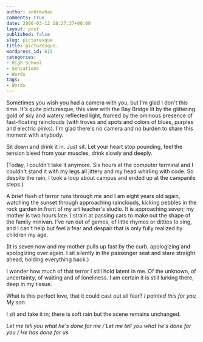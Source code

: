 ```yaml
---
author: andrewhao
comments: true
date: 2006-03-12 18:27:37+00:00
layout: post
published: false
slug: picturesque
title: picturesque.
wordpress_id: 615
categories:
- High School
- Sensations
- Words
tags:
- Words
---
```


Sometimes you wish you had a camera with you, but I'm glad I don't this time. It's quite picturesque, this view with the Bay Bridge lit by the glittering gold of sky and watery reflected light, framed by the ominous presence of fast-floating rainclouds (with troves and spots and colors of blues, purples and electric pinks). I'm glad there's no camera and no burden to share this moment with anybody.

Sit down and drink it in. Just sit. Let your heart stop pounding, feel the tension bleed from your muscles, drink slowly and deeply.

(Today, I couldn't take it anymore. Six hours at the computer terminal and I couldn't stand it with my legs all jittery and my head whirling with code. So despite the rain, I took a loop about campus and ended up at the campanile steps.)

A brief flash of terror runs through me and I am eight years old again, watching the sunset through approaching rainclouds, kicking pebbles in the rock garden in front of my art teacher's studio. It is approaching seven; my mother is two hours late. I strain at passing cars to make out the shape of the family minivan. I've run out of games, of little rhymes or ditties to sing, and I can't help but feel a fear and despair that is only fully realized by children my age.

(It is seven now and my mother pulls up fast by the curb, apologizing and apologizing over again. I sit silently in the passenger seat and stare straight ahead, holding everything back.)

I wonder how much of that terror I still hold latent in me. Of the unknown, of uncertainty, of waiting and of loneliness. I am certain it is still lurking there, deep in my tissue.

What is this perfect love, that it could cast out all fear? _I painted this for you, My son._

I sit and take it in; there is soft rain but the scene remains unchanged.

_Let me tell you what he's done for me / Let me tell you what he's done for you / He has done for us_
